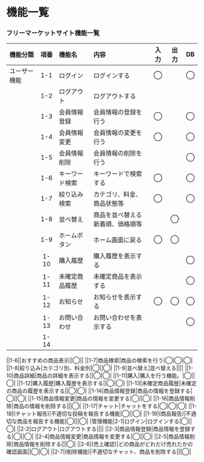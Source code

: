 # 機能一覧
### フリーマーケットサイト機能一覧

|機能分類|項番|機能名|内容|入力|出力|DB|
|:---|:---:|:---|:---|:---:|:---:|:---:|
|ユーザー機能|1-1|ログイン|ログインする|◯||◯|
||1-2|ログアウト|ログアウトする||||
||1-3|会員情報登録|会員情報の登録を行う|◯||◯|
||1-4|会員情報変更|会員情報の変更を行う|◯||◯|
||1-5|会員情報削除|会員情報の削除を行う|||◯|
||1-6|キーワード検索|キーワードで検索する|◯||◯|
||1-7|絞り込み検索|カテゴリ、料金、商品状態等|◯||◯|
||1-8|並べ替え|商品を並べ替える<br>新着順、価格順等||◯||
||1-9|ホームボタン|ホーム画面に戻る|◯|◯||
||1-10|購入履歴|購入履歴を表示する|||◯|
||1-11|未確定商品履歴|未確定商品を表示する|||◯|
||1-12|お知らせ|お知らせを表示する|◯|◯|◯|
||1-13|お問い合わせ|お問い合わせを表示する|||◯|
||1-14||||||

||1-6||おすすめの商品表示||◯||
||1-7|商品検索|商品の検索を行う|◯|◯|◯|
||1-8|絞り込み|カテゴリ別、料金別|◯||◯|
||1-9|並べ替え|並べ替える||||
||1-10|商品詳細|商品の詳細を表示する||◯|◯|
||1-11|購入|購入を行う機能。|◯||◯|
||1-12|購入履歴|購入履歴を表示する||◯|◯|
||1-13|未確定商品履歴|未確定の商品の履歴を表示する||◯|◯|
||1-14|商品情報登録|商品の情報を登録する|◯||◯|
||1-15|商品情報変更|商品の情報を変更する|◯||◯|
||1-16|商品情報削除|商品の情報を削除する|||◯|
||1-17|チャット|チャットをする|◯|◯|◯|
||1-18|(チャット報告)|不適切な投稿を報告する機能|◯||◯|
||1-19|(商品報告)|不適切な商品を報告する機能|◯|||◯|
|管理機能|2-1|ログイン|ログインする|◯||◯|
||2-2|ログアウト|ログアウトする||||
||2-3|商品情報登録|商品情報を登録する|◯||◯|
||2-4|商品情報変更|商品情報を変更する|◯||◯|
||2-5|商品情報削除|商品情報を削除する|||◯|
||2-6|(売上確認)|どの商品がどれだけ売れたかの確認画面||◯|◯|
||2-7|(削除機能)|不適切なチャット、商品を削除する|||◯|
